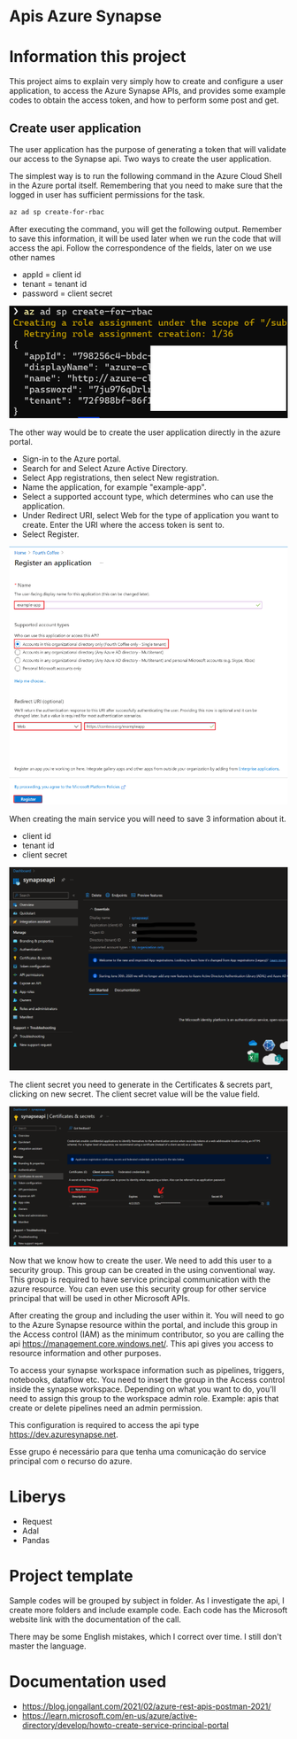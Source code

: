 # Apis Azure Synapse

# Information this project

This project aims to explain very simply how to create and configure a user application, to access the Azure Synapse APIs, and provides some example codes to obtain the access token, and how to perform some post and get.

## Create user application

The user application has the purpose of generating a token that will validate our access to the Synapse api.
Two ways to create the user application.

The simplest way is to run the following command in the Azure Cloud Shell in the Azure portal itself. Remembering that you need to make sure that the logged in user has sufficient permissions for the task.

```bash
az ad sp create-for-rbac
```

After executing the command, you will get the following output. Remember to save this information, it will be used later when we run the code that will access the api.
Follow the correspondence of the fields, later on we use other names

- appId = client id
- tenant = tenant id
- password = client secret

![Mobile 1](https://github.com/Lodbrockcraft/Apis_Azure_Synapses/blob/main/assets/ids_prompcomand.png)

The other way would be to create the user application directly in the azure portal.
- Sign-in to the Azure portal.
- Search for and Select Azure Active Directory.
- Select App registrations, then select New registration.
- Name the application, for example "example-app".
- Select a supported account type, which determines who can use the application.
- Under Redirect URI, select Web for the type of application you want to create. Enter the URI where the access token is sent to.
- Select Register.

![Mobile 1](https://github.com/Lodbrockcraft/Apis_Azure_Synapses/blob/main/assets/create-app.png)

When creating the main service you will need to save 3 information about it.
- client id
- tenant id
- client secret

![Mobile 1](https://github.com/Lodbrockcraft/Apis_Azure_Synapses/blob/main/assets/create-app-ids.png)

The client secret you need to generate in the Certificates & secrets part, clicking on new secret.
The client secret value will be the value field.

![Mobile 1](https://github.com/Lodbrockcraft/Apis_Azure_Synapses/blob/main/assets/create-app-secret.png)

Now that we know how to create the user.
We need to add this user to a security group. This group can be created in the using conventional way. This group is required to have service principal communication with the azure resource. You can even use this security group for other service principal that will be used in other Microsoft APIs.

After creating the group and including the user within it. You will need to go to the Azure Synapse resource within the portal, and include this group in the Access control (IAM) as the minimum contributor, so you are calling the api https://management.core.windows.net/.
This api gives you access to resource information and other purposes.

To access your synapse workspace information such as pipelines, triggers, notebooks, dataflow etc. You need to insert the group in the Access control inside the synapse workspace. Depending on what you want to do, you'll need to assign this group to the workspace admin role.
Example: apis that create or delete pipelines need an admin permission.

This configuration is required to access the api type https://dev.azuresynapse.net.

Esse grupo é necessário para que tenha uma comunicação do service principal com o recurso do azure.

# Liberys

- Request
- Adal
- Pandas

# Project template

Sample codes will be grouped by subject in folder. As I investigate the api, I create more folders and include example code.
Each code has the Microsoft website link with the documentation of the call.

There may be some English mistakes, which I correct over time. I still don't master the language.

# Documentation used
- https://blog.jongallant.com/2021/02/azure-rest-apis-postman-2021/
- https://learn.microsoft.com/en-us/azure/active-directory/develop/howto-create-service-principal-portal
